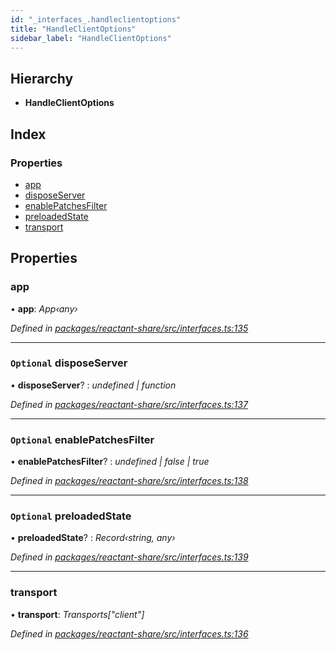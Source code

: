 ```yaml
---
id: "_interfaces_.handleclientoptions"
title: "HandleClientOptions"
sidebar_label: "HandleClientOptions"
---
```


## Hierarchy

* **HandleClientOptions**

## Index

### Properties

* [app](_interfaces_.handleclientoptions.md#app)
* [disposeServer](_interfaces_.handleclientoptions.md#optional-disposeserver)
* [enablePatchesFilter](_interfaces_.handleclientoptions.md#optional-enablepatchesfilter)
* [preloadedState](_interfaces_.handleclientoptions.md#optional-preloadedstate)
* [transport](_interfaces_.handleclientoptions.md#transport)

## Properties

###  app

• **app**: *App‹any›*

*Defined in [packages/reactant-share/src/interfaces.ts:135](https://github.com/unadlib/reactant/blob/a019d587/packages/reactant-share/src/interfaces.ts#L135)*

___

### `Optional` disposeServer

• **disposeServer**? : *undefined | function*

*Defined in [packages/reactant-share/src/interfaces.ts:137](https://github.com/unadlib/reactant/blob/a019d587/packages/reactant-share/src/interfaces.ts#L137)*

___

### `Optional` enablePatchesFilter

• **enablePatchesFilter**? : *undefined | false | true*

*Defined in [packages/reactant-share/src/interfaces.ts:138](https://github.com/unadlib/reactant/blob/a019d587/packages/reactant-share/src/interfaces.ts#L138)*

___

### `Optional` preloadedState

• **preloadedState**? : *Record‹string, any›*

*Defined in [packages/reactant-share/src/interfaces.ts:139](https://github.com/unadlib/reactant/blob/a019d587/packages/reactant-share/src/interfaces.ts#L139)*

___

###  transport

• **transport**: *Transports["client"]*

*Defined in [packages/reactant-share/src/interfaces.ts:136](https://github.com/unadlib/reactant/blob/a019d587/packages/reactant-share/src/interfaces.ts#L136)*
